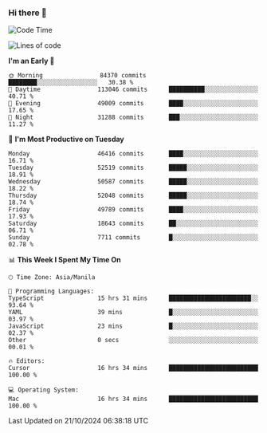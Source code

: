 ### Hi there 👋

<!--START_SECTION:waka-->
![Code Time](http://img.shields.io/badge/Code%20Time-5%2C653%20hrs%2034%20mins-blue)

![Lines of code](https://img.shields.io/badge/From%20Hello%20World%20I%27ve%20Written-121.7%20million%20lines%20of%20code-blue)

**I'm an Early 🐤** 

```text
🌞 Morning                84370 commits       ████████░░░░░░░░░░░░░░░░░   30.38 % 
🌆 Daytime                113046 commits      ██████████░░░░░░░░░░░░░░░   40.71 % 
🌃 Evening                49009 commits       ████░░░░░░░░░░░░░░░░░░░░░   17.65 % 
🌙 Night                  31288 commits       ███░░░░░░░░░░░░░░░░░░░░░░   11.27 % 
```
📅 **I'm Most Productive on Tuesday** 

```text
Monday                   46416 commits       ████░░░░░░░░░░░░░░░░░░░░░   16.71 % 
Tuesday                  52519 commits       █████░░░░░░░░░░░░░░░░░░░░   18.91 % 
Wednesday                50587 commits       █████░░░░░░░░░░░░░░░░░░░░   18.22 % 
Thursday                 52048 commits       █████░░░░░░░░░░░░░░░░░░░░   18.74 % 
Friday                   49789 commits       ████░░░░░░░░░░░░░░░░░░░░░   17.93 % 
Saturday                 18643 commits       ██░░░░░░░░░░░░░░░░░░░░░░░   06.71 % 
Sunday                   7711 commits        █░░░░░░░░░░░░░░░░░░░░░░░░   02.78 % 
```


📊 **This Week I Spent My Time On** 

```text
🕑︎ Time Zone: Asia/Manila

💬 Programming Languages: 
TypeScript               15 hrs 31 mins      ███████████████████████░░   93.64 % 
YAML                     39 mins             █░░░░░░░░░░░░░░░░░░░░░░░░   03.97 % 
JavaScript               23 mins             █░░░░░░░░░░░░░░░░░░░░░░░░   02.37 % 
Other                    0 secs              ░░░░░░░░░░░░░░░░░░░░░░░░░   00.01 % 

🔥 Editors: 
Cursor                   16 hrs 34 mins      █████████████████████████   100.00 % 

💻 Operating System: 
Mac                      16 hrs 34 mins      █████████████████████████   100.00 % 
```


 Last Updated on 21/10/2024 06:38:18 UTC
<!--END_SECTION:waka-->


<!--
**rad182/rad182** is a ✨ _special_ ✨ repository because its `README.md` (this file) appears on your GitHub profile.

Here are some ideas to get you started:

- 🔭 I’m currently working on ...
- 🌱 I’m currently learning ...
- 👯 I’m looking to collaborate on ...
- 🤔 I’m looking for help with ...
- 💬 Ask me about ...
- 📫 How to reach me: ...
- 😄 Pronouns: ...
- ⚡ Fun fact: ...
-->
